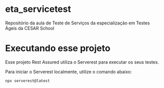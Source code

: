 # eta_servicetest
Repositório da aula de Teste de Serviços da especialização em Testes Ágeis da CESAR School

# Executando esse projeto
Esse projeto Rest Assured utiliza o Serverest para executar os seus testes.

Para iniciar o Serverest localmente, utilize o comando abaixo:

```
npx serverest@latest

